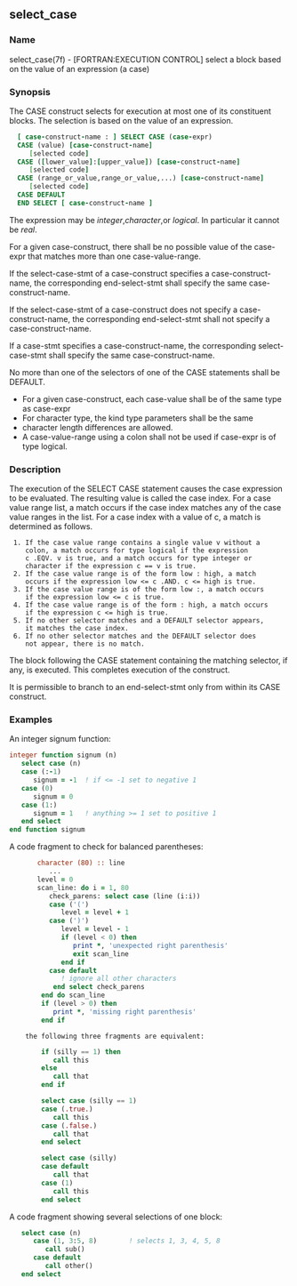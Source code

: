 ## select_case

### **Name**
   select_case(7f) - [FORTRAN:EXECUTION CONTROL] select a block based on the
   value of an expression (a case)
   
### **Synopsis**
The CASE construct selects for execution at most one of its constituent
blocks. The selection is based on the value of an expression.
```fortran
  [ case-construct-name : ] SELECT CASE (case-expr)
  CASE (value) [case-construct-name]
     [selected code]
  CASE ([lower_value]:[upper_value]) [case-construct-name]
     [selected code]
  CASE (range_or_value,range_or_value,...) [case-construct-name]
     [selected code]
  CASE DEFAULT
  END SELECT [ case-construct-name ]
```
  The expression may be _integer_,_character_,or _logical_. In particular
  it cannot be _real_.

  For a given case-construct, there shall be no possible
  value of the case-expr that matches more
  than one case-value-range.

  If the select-case-stmt of a case-construct specifies a
  case-construct-name, the corresponding end-select-stmt shall specify
  the same case-construct-name.

  If the select-case-stmt of a case-construct does not specify a
  case-construct-name, the corresponding end-select-stmt shall not
  specify a case-construct-name.

  If a case-stmt specifies a case-construct-name, the corresponding
  select-case-stmt shall specify the same case-construct-name.

  No more than one of the selectors of one of the CASE statements shall
  be DEFAULT.

  - For a given case-construct, each case-value shall be
    of the same type as case-expr 
  - For character type, the kind type parameters shall be the same
  - character length differences are allowed.
  - A case-value-range using a colon shall not be used if case-expr is
    of type logical.

### **Description**

   The execution of the SELECT CASE statement causes the case expression
   to be evaluated. The resulting value is called the case index. For a
   case value range list, a match occurs if the case index matches any
   of the case value ranges in the list. For a case index with a value
   of c, a match is determined as follows.

     1. If the case value range contains a single value v without a
        colon, a match occurs for type logical if the expression
        c .EQV. v is true, and a match occurs for type integer or
        character if the expression c == v is true.
     2. If the case value range is of the form low : high, a match
        occurs if the expression low <= c .AND. c <= high is true.
     3. If the case value range is of the form low :, a match occurs
        if the expression low <= c is true.
     4. If the case value range is of the form : high, a match occurs
        if the expression c <= high is true.
     5. If no other selector matches and a DEFAULT selector appears,
        it matches the case index.
     6. If no other selector matches and the DEFAULT selector does
        not appear, there is no match.

   The block following the CASE statement containing the matching
   selector, if any, is executed. This completes execution of the
   construct.

   It is permissible to branch to an end-select-stmt only from within
   its CASE construct.

### **Examples**

An integer signum function:
```fortran
integer function signum (n)
   select case (n)
   case (:-1)
      signum = -1  ! if <= -1 set to negative 1 
   case (0)
      signum = 0
   case (1:)
      signum = 1   ! anything >= 1 set to positive 1
   end select
end function signum
```
A code fragment to check for balanced parentheses:
```fortran
       character (80) :: line
          ...
       level = 0
       scan_line: do i = 1, 80
          check_parens: select case (line (i:i))
          case ('(')
             level = level + 1
          case (')')
             level = level - 1
             if (level < 0) then
                print *, 'unexpected right parenthesis'
                exit scan_line
             end if
          case default
             ! ignore all other characters
           end select check_parens
        end do scan_line
        if (level > 0) then
           print *, 'missing right parenthesis'
        end if
```

        the following three fragments are equivalent:

```fortran
        if (silly == 1) then
           call this
        else
           call that
        end if

        select case (silly == 1)
        case (.true.)
           call this
        case (.false.)
           call that
        end select

        select case (silly)
        case default
           call that
        case (1)
           call this
        end select
```
A code fragment showing several selections of one block:

```fortran
   select case (n)
      case (1, 3:5, 8)        ! selects 1, 3, 4, 5, 8
         call sub()
      case default
         call other()
   end select
```

